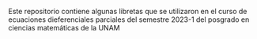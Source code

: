 Este repositorio contiene algunas libretas que se utilizaron en el curso de ecuaciones dieferenciales parciales del semestre 2023-1 del posgrado en ciencias matemáticas de la UNAM
